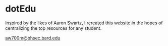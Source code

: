 # dotEdu

Inspired by the likes of Aaron Swartz, I rcreated this website in the hopes of centralizing the top resources for any student. 

aw700m@bhsec.bard.edu
